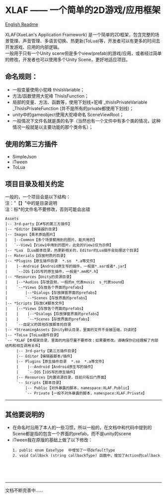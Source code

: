 XLAF —— 一个简单的2D游戏/应用框架
======================
 [English Readme](https://github.com/SES-xuelan/XLAF/blob/master/readme.md)

XLAF(XueLan's Application Framework) 是一个简单的2D框架，包含完整的场景管理、声音管理、多语言切换、热更新(ToLua)等，开发者可以有更多的时间去开发游戏、应用的内部逻辑。<br />
一般用于只有一个Unity scene但是多个view(prefab)的游戏/应用，或者经过简单的修改，开发者也可以使用多个Unity Scene，更好地适应项目。

## 命名规则：
* 一般变量使用小驼峰 thisIsVariable；
* 方法/函数使用大驼峰 ThisIsFunction；
* 局部的变量、方法、函数等，使用下划线+驼峰  _thisIsPrivateVariable   _ThisIsPrivateFunction
(并不是所有的private都使用下划线)；
* unity中的gameobject使用大驼峰命名 SceneViewRoot；
* 一般情况下文件名就是类的名字（当然也有一个文件中有多个类的情况，这种情况一般就是以主要功能的那个类命名）；

## 使用的第三方插件
* SimpleJson
* iTween
* ToLua

## 项目目录及相关约定
一般的，一个项目会是以下结构：<br />
注："【】"中的是目录说明<br />
注：标*的文件名不要修改，否则可能会出错

```
Assets
|-- 3rd-party【C#写的第三方插件】
|-- *Editor【编辑器的目录】
|-- Images【美术原始图片】
|   |--Common【多个场景都用到的图片、能共用的】
|   `--View1【View1中用到的图片，此处的View1仅为示例】
|-- *Lua 【Lua脚本目录，热更新相关的，Editor的Lua插件会处理这个目录】
|-- Materials【存放材质的目录】
|-- *Plugins【原生插件目录  *.so  *.a等文件】
|    |--Android【Android原生写的插件，一般是*.aar或者*.jar】
|    `--IOS【iOS写的原生插件，一般是*.mm和*.h】
|-- *Resources【Unity的资源目录】
|    |--*Audios【存放音频，一般的m_代表music  s_代表sound】
|    `--*Views【存放各个界面的prefabs】
|        |--*Dialogs【存放弹窗界面的prefabs】
|        `--*Scenes【存放界面的prefabs】
|-- *Scripts【存放C#脚本文件】
|    |--*Views【存放各个界面的prefabs】
|    |    |--*Dialogs【存放弹窗界面的prefabs】
|    |    `--*Scenes【存放界面的prefabs】
|    `--自定义的其他存放脚本的目录
|-- *StreamingAssets【Unity默认目录，里面的文件不会被压缩，只读的】
|-- *ToLua【ToLua插件目录】
`-- *XLAF【本框架目录，里面的内容尽量不要修改；如果要修改，请确保你已经理解了内部结构和相互调用关系】
     |-- 3rd-party【第三方插件目录】
     |-- Editor【编辑器脚本/插件】
     |-- Plugins【原生插件目录  *.so  *.a等文件】
     |    |--Android【Android原生写的插件】
     |    `--IOS【iOS写的原生插件】
     |-- Resources【内置资源目录，目前只有后门界面】
     `-- Scripts【脚本目录】
         |-- Public【对外暴露的脚本，namespace:XLAF.Public】
         `-- Private【一般不对外暴露的脚本，namespace:XLAF.Private】
```




-----
## 其他要说明的
* 在命名时沿用了本人的一些习惯，所以一般的，在文档中和代码中提到的Scene都是指的包含一个界面的prefab，而不是unity的scene
* iTween我在原版的基础上做了以下修改：
    ```
    1. public enum EaseType  中增加了一项defaultType
    2. void CallBack (string callbackType) 函数中，增加了Action的callback
    ```


<br /><br /><br />

---
文档不断完善中……

